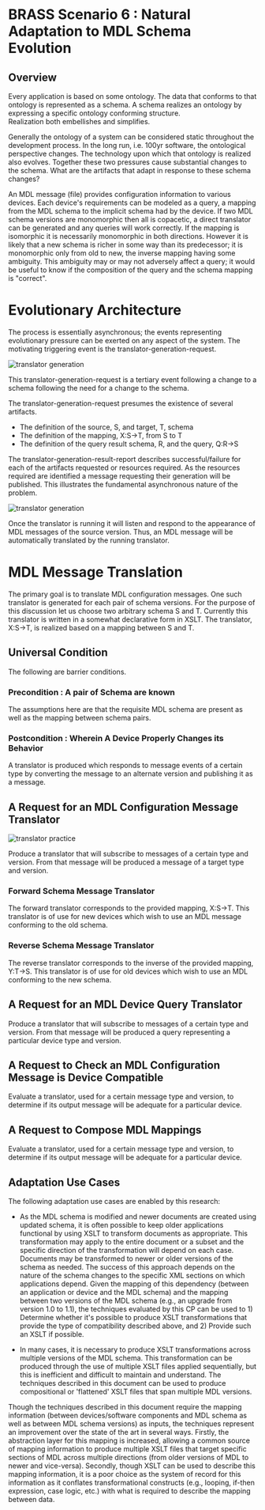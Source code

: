 # BRASS Scenario 6 : Natural Adaptation to MDL Schema Evolution

## Overview

Every application is based on some ontology.
The data that conforms to that ontology is represented as a schema.
A schema realizes an ontology by expressing a specific ontology conforming structure.  
Realization both embellishes and simplifies.

Generally the ontology of a system can be considered static
throughout the development process.
In the long run, i.e. 100yr software, the ontological perspective changes.
The technology upon which that ontology is realized also evolves.
Together these two pressures cause substantial changes to the schema.
What are the artifacts that adapt in response to these schema changes?

An MDL message (file) provides configuration information to various devices.
Each device's requirements can be modeled as a query,
a mapping from the MDL schema to the implicit schema had by the device.
If two MDL schema versions are monomorphic then all is copacetic,
a direct translator can be generated and any queries will work correctly.
If the mapping is isomorphic it is necessarily monomorphic in both directions.
However it is likely that a new schema is richer in some way than its predecessor;
it is monomorphic only from old to new, the inverse mapping having some ambiguity.
This ambiguity may or may not adversely affect a query;
it would be useful to know if the composition of the query and the
schema mapping is "correct".

# Evolutionary Architecture

The process is essentially asynchronous;
the events representing evolutionary pressure can be exerted on any aspect of the system.
The motivating triggering event is the translator-generation-request.

![translator generation](./das_bus_generate_xlator.svg)

This translator-generation-request is a tertiary event following a change
to a schema following the need for a change to the schema.

The translator-generation-request presumes the existence of several artifacts.
* The definition of the source, S, and target, T, schema
* The definition of the mapping, X:S->T, from S to T
* The definition of the query result schema, R, and the query, Q:R->S

The translator-generation-result-report describes successful/failure
for each of the artifacts requested or resources required.
As the resources required are identified a message requesting
their generation will be published.
This illustrates the fundamental asynchronous nature of the problem.


![translator generation](./das_bus_xlate_msg.svg)

Once the translator is running it will listen and respond
to the appearance of MDL messages of the source version.
Thus, an MDL message will be automatically translated by the running translator.


# MDL Message Translation

The primary goal is to translate MDL configuration messages.
One such translator is generated for each pair of schema versions.
For the purpose of this discussion let us choose two arbitrary schema S and T.
Currently this translator is written in a somewhat declarative form in XSLT.
The translator, X:S->T, is realized based on a mapping between S and T.


## Universal Condition

The following are barrier conditions.

### Precondition : A pair of Schema are known

The assumptions here are that the requisite MDL schema are present
as well as the mapping between schema pairs.

### Postcondition : Wherein A Device Properly Changes its Behavior

A translator is produced which responds to message events of a
certain type by converting the message to an alternate version and
publishing it as a message.

## A Request for an MDL Configuration Message Translator

![translator practice](./schema_evolution_06.svg)

Produce a translator that will subscribe to messages of a certain type and version.
From that message will be produced a message of a target type and version.

### Forward Schema Message Translator

The forward translator corresponds to the provided mapping, X:S->T.
This translator is of use for new devices which wish to use an MDL
message conforming to the old schema.

### Reverse Schema Message Translator

The reverse translator corresponds to the inverse of the provided mapping, Y:T->S.
This translator is of use for old devices which wish to
use an MDL conforming to the new schema.

## A Request for an MDL Device Query Translator

Produce a translator that will subscribe to messages of a certain type and version.
From that message will be produced a query representing a particular device type and version.

## A Request to Check an MDL Configuration Message is Device Compatible

Evaluate a translator, used for a certain message type and version,
to determine if its output message will be adequate for a particular device.

## A Request to Compose MDL Mappings

Evaluate a translator, used for a certain message type and version,
to determine if its output message will be adequate for a particular device.

## Adaptation Use Cases

The following adaptation use cases are enabled by this research:

* As the MDL schema is modified and newer documents are created using updated schema, it is often possible to keep older applications functional by using XSLT to transform documents as appropriate. This transformation may apply to the entire document or a subset and the specific direction of the transformation will depend on each case. Documents may be transformed to newer or older versions of the schema as needed. The success of this approach depends on the nature of the schema changes to the specific XML sections on which applications depend. Given the mapping of this dependency (between an application or device and the MDL schema) and the mapping between two versions of the MDL schema (e.g., an upgrade from version 1.0 to 1.1), the techniques evaluated by this CP can be used to 1) Determine whether it's possible to produce XSLT transformations that provide the type of compatibility described above, and 2) Provide such an XSLT if possible.

* In many cases, it is necessary to produce XSLT transformations across multiple versions of the MDL schema. This transformation can be produced through the use of multiple XSLT files applied sequentially, but this is inefficient and difficult to maintain and understand. The techniques described in this document can be used to produce compositional or 'flattened' XSLT files that span multiple MDL versions.

Though the techniques described in this document require the mapping information (between devices/software components and MDL schema as well as between MDL schema versions) as inputs, the techniques represent an improvement over the state of the art in several ways. Firstly, the abstraction layer for this mapping is increased, allowing a common source of mapping information to produce multiple XSLT files that target specific sections of MDL across multiple directions (from older versions of MDL to newer and vice-versa). Secondly, though XSLT can be used to describe this mapping information, it is a poor choice as the system of record for this information as it conflates transformational constructs (e.g., looping, if-then expression, case logic, etc.) with what is required to describe the mapping between data.
